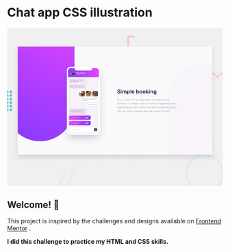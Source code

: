 # Chat app CSS illustration

![Design preview for the Chat app CSS illustration coding challenge](./design/desktop-preview.jpg)

## Welcome! 👋

This project is inspired by the challenges and designs available on [Frontend Mentor](https://www.frontendmentor.io) .

**I did this challenge to practice my HTML and CSS skills.**
